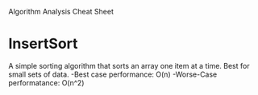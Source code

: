 Algorithm Analysis Cheat Sheet

# InsertSort
A simple sorting algorithm that sorts an array one item at a time. Best for small sets of data.
-Best case performance: O(n)
-Worse-Case performatance: O(n^2)
